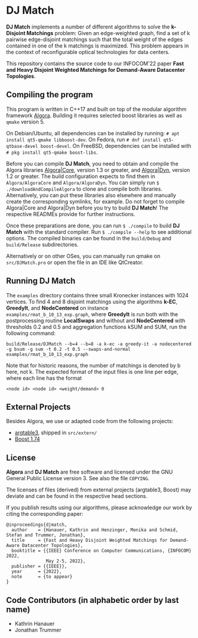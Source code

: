 # DJ Match

**DJ Match** implements a number of different algorithms to solve the **k-Disjoint Matchings**
problem: Given an edge-weighted graph, find a set of k pairwise edge-disjoint matchings
such that the total weight of the edges contained in one of the k matchings is maximized.
This problem appears in the context of reconfigurable optical technologies for
data centers.

This repository contains the source code to our INFOCOM'22 paper
**Fast and Heavy Disjoint Weighted Matchings for Demand-Aware Datacenter Topologies**.


## Compiling the program

This program is written in C++17 and built on top of the modular algorithm framework
[Algora](https://libalgora.gitlab.io).
Building it requires selected boost libraries as well as `qmake` version 5.

On Debian/Ubuntu, all dependencies can be installed by running: `# apt install
qt5-qmake libboost-dev`.
On Fedora, run `# dnf install qt5-qtbase-devel boost-devel`.
On FreeBSD, dependencies can be installed with  `# pkg install qt5-qmake boost-libs`.

Before you can compile **DJ Match**, you need to obtain and compile the Algora
libraries
[Algora|Core](https://gitlab.com/libalgora/AlgoraCore), version 1.3 or greater,
and
[Algora|Dyn](https://gitlab.com/libalgora/AlgoraDyn), version 1.2 or greater.
The build configuration expects to find them in `Algora/AlgoraCore` and `Algora/AlgoraDyn`.
You can simply run `$ ./downloadAndCompileAlgora` to clone and compile both libraries.
Alternatively, you can put these libraries also elsewhere and manually
create the corresponding symlinks, for example.
Do not forget to compile Algora|Core and Algora|Dyn before you try to build
**DJ Match**!
The respective READMEs provide for further instructions.

Once these preparations are done, you can run `$ ./compile` to build **DJ Match**
with the standard compiler. Run `$ ./compile --help` to see additional options.
The compiled binaries can be found in the `build/Debug` and `build/Release`
subdirectories.

Alternatively or on other OSes, you can manually run qmake on `src/DJMatch.pro`
or open the file in an IDE like QtCreator.

## Running DJ Match

The `examples` directory contains three small Kronecker instances with 1024 vertices.
To find 4 and 8 disjoint matchings using the algorithms **k-EC**, **GreedyIt**, and **NodeCentered** on instance `examples/rmat_b_10_13_exp.graph`,
where **GreedyIt** is run both with the postprocessing routine **LocalSwaps** and without
and **NodeCentered** with thresholds 0.2 and 0.5 and aggregation functions kSUM and SUM,
run the following command:
```
build/Release/DJMatch --b=4 --b=8 -a k-ec -a greedy-it -a nodecentered -g bsum -g sum -t 0.2 -t 0.5 --swaps-and-normal  examples/rmat_b_10_13_exp.graph
```
Note that for historic reasons, the number of matchings is denoted by b here, not k.
The expected format of the input files is one line per edge, where each line has the format
```
<node id> <node id> <weight/demand> 0
```

## External Projects

Besides Algora, we use or adapted code from the following projects:
- [argtable3](https://github.com/argtable/argtable3), shipped in `src/extern/`
- [Boost 1.74](https://www.boost.org/users/history/version_1_74_0.html)

## License

**Algora** and **DJ Match** are free software and licensed under the GNU General Public License
version 3.  See also the file `COPYING`.

The licenses of files (derived) from external projects (argtable3, Boost) may deviate and
can be found in the respective head sections.

If you publish results using our algorithms, please acknowledge our work by
citing the corresponding paper:

```
@inproceedings{djmatch,
  author    = {Hanauer, Kathrin and Henzinger, Monika and Schmid, Stefan and Trummer, Jonathan},
  title     = {Fast and Heavy Disjoint Weighted Matchings for Demand-Aware Datacenter Topologies},
  booktitle = {{IEEE} Conference on Computer Communications, {INFOCOM} 2022,
               May 2-5, 2022},
  publisher = {{IEEE}},
  year      = {2022},
  note      = {to appear}
}
```

## Code Contributors (in alphabetic order by last name)

- Kathrin Hanauer
- Jonathan Trummer
